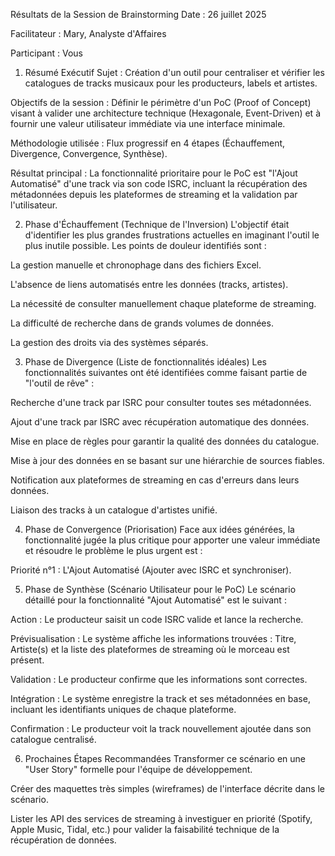 Résultats de la Session de Brainstorming
Date : 26 juillet 2025

Facilitateur : Mary, Analyste d'Affaires

Participant : Vous

1. Résumé Exécutif
Sujet : Création d'un outil pour centraliser et vérifier les catalogues de tracks musicaux pour les producteurs, labels et artistes.

Objectifs de la session : Définir le périmètre d'un PoC (Proof of Concept) visant à valider une architecture technique (Hexagonale, Event-Driven) et à fournir une valeur utilisateur immédiate via une interface minimale.

Méthodologie utilisée : Flux progressif en 4 étapes (Échauffement, Divergence, Convergence, Synthèse).

Résultat principal : La fonctionnalité prioritaire pour le PoC est "l'Ajout Automatisé" d'une track via son code ISRC, incluant la récupération des métadonnées depuis les plateformes de streaming et la validation par l'utilisateur.

2. Phase d'Échauffement (Technique de l'Inversion)
L'objectif était d'identifier les plus grandes frustrations actuelles en imaginant l'outil le plus inutile possible. Les points de douleur identifiés sont :

La gestion manuelle et chronophage dans des fichiers Excel.

L'absence de liens automatisés entre les données (tracks, artistes).

La nécessité de consulter manuellement chaque plateforme de streaming.

La difficulté de recherche dans de grands volumes de données.

La gestion des droits via des systèmes séparés.

3. Phase de Divergence (Liste de fonctionnalités idéales)
Les fonctionnalités suivantes ont été identifiées comme faisant partie de "l'outil de rêve" :

Recherche d'une track par ISRC pour consulter toutes ses métadonnées.

Ajout d'une track par ISRC avec récupération automatique des données.

Mise en place de règles pour garantir la qualité des données du catalogue.

Mise à jour des données en se basant sur une hiérarchie de sources fiables.

Notification aux plateformes de streaming en cas d'erreurs dans leurs données.

Liaison des tracks à un catalogue d'artistes unifié.

4. Phase de Convergence (Priorisation)
Face aux idées générées, la fonctionnalité jugée la plus critique pour apporter une valeur immédiate et résoudre le problème le plus urgent est :

Priorité n°1 : L'Ajout Automatisé (Ajouter avec ISRC et synchroniser).

5. Phase de Synthèse (Scénario Utilisateur pour le PoC)
Le scénario détaillé pour la fonctionnalité "Ajout Automatisé" est le suivant :

Action : Le producteur saisit un code ISRC valide et lance la recherche.

Prévisualisation : Le système affiche les informations trouvées : Titre, Artiste(s) et la liste des plateformes de streaming où le morceau est présent.

Validation : Le producteur confirme que les informations sont correctes.

Intégration : Le système enregistre la track et ses métadonnées en base, incluant les identifiants uniques de chaque plateforme.

Confirmation : Le producteur voit la track nouvellement ajoutée dans son catalogue centralisé.

6. Prochaines Étapes Recommandées
Transformer ce scénario en une "User Story" formelle pour l'équipe de développement.

Créer des maquettes très simples (wireframes) de l'interface décrite dans le scénario.

Lister les API des services de streaming à investiguer en priorité (Spotify, Apple Music, Tidal, etc.) pour valider la faisabilité technique de la récupération de données.